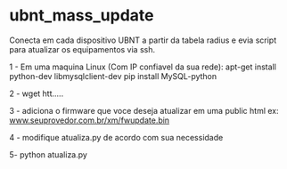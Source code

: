# ubnt_mass_update
Conecta em cada dispositivo UBNT a partir da tabela radius e evia script para atualizar os equipamentos via ssh.

1 - Em uma maquina Linux (Com IP confiavel da sua rede):
apt-get install python-dev libmysqlclient-dev
 pip install MySQL-python
 
2 - wget htt.....

3 - adiciona o firmware que voce deseja atualizar em uma public html ex: www.seuprovedor.com.br/xm/fwupdate.bin

4 - modifique atualiza.py de acordo com sua necessidade

5- python atualiza.py
